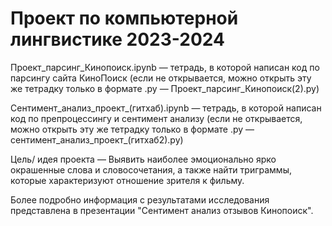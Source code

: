 # Проект по компьютерной лингвистике 2023-2024
Проект_парсинг_Кинопоиск.ipynb — тетрадь, в которой написан код по парсингу сайта КиноПоиск (если не открывается, можно открыть эту же тетрадку только в формате .py — Проект_парсинг_Кинопоиск(2).py)

Сентимент_анализ_проект_(гитхаб).ipynb — тетрадь, в которой написан код по препроцессингу и сентимент анализу (если не открывается, можно открыть эту же тетрадку только в формате .py — сентимент_анализ_проект_(гитхаб2).py)

Цель/ идея проекта — Выявить наиболее эмоционально ярко окрашенные слова и словосочетания, а также найти триграммы, которые характеризуют отношение зрителя к фильму.

Более подробно информация с результатами исследования представлена в презентации "Сентимент анализ отзывов Кинопоиск".
